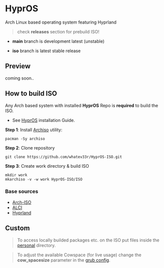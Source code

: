 # HyprOS
Arch Linux based operating system featuring Hyprland

> check **releases** section for prebuild ISO!

- **main** branch is development latest (unstable)

- **iso** branch is latest stable release

## Preview
coming soon..

## How to build ISO
Any Arch based system with installed **HyprOS** Repo is **required** to build the ISO.
- See [HyprOS](https://github.com/whatev33r/HyprOS-Repo) installation Guide.

**Step 1**: Install [Archiso](https://gitlab.archlinux.org/archlinux/archiso) utility:
```
pacman -Sy archiso
```
**Step 2**: Clone repository
```
git clone https://github.com/whatev33r/HyprOS-ISO.git
```
**Step 3**: Create work directory & build ISO
```
mkdir work
mkarchiso -v -w work HyprOS-ISO/ISO
```

### Base sources
- [Arch-ISO](https://gitlab.archlinux.org/archlinux/archiso)
- [ALCI](https://github.com/arch-linux-calamares-installer/alci-iso)
- [Hyprland](https://hyprland.org)

## Custom
> To access locally builded packages etc. on the ISO put files inside the [personal](ISO/airootfs/personal) directory.
 
> To adjust the available Cowspace (for live usage) change the **cow_spacesize** parameter in the [grub config](ISO/grub/grub.cfg).
